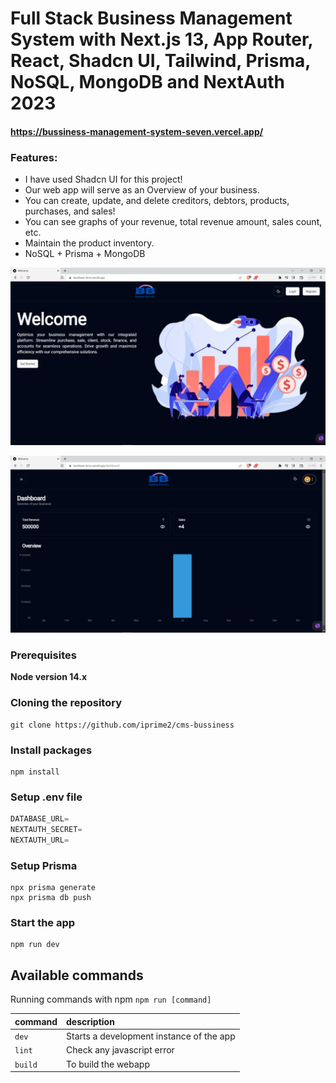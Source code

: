 # Full Stack Business Management System with Next.js 13, App Router, React, Shadcn UI, Tailwind, Prisma, NoSQL, MongoDB and NextAuth 2023

#### https://bussiness-management-system-seven.vercel.app/

### Features:

- I have used Shadcn UI for this project!
- Our web app will serve as an Overview of your business.
- You can create, update, and delete creditors, debtors, products, purchases, and sales!
- You can see graphs of your revenue, total revenue amount, sales count, etc.
- Maintain the product inventory.
- NoSQL + Prisma + MongoDB

![Screenshot](demo.png)

![Screenshot](demo1.png)

### Prerequisites

**Node version 14.x**

### Cloning the repository

```shell
git clone https://github.com/iprime2/cms-bussiness
```

### Install packages

```shell
npm install
```

### Setup .env file

```js
DATABASE_URL=
NEXTAUTH_SECRET=
NEXTAUTH_URL=
```
 
### Setup Prisma

```shell
npx prisma generate
npx prisma db push

```

### Start the app

```shell
npm run dev
```

## Available commands

Running commands with npm `npm run [command]`

| command         | description                              |
| :-------------- | :--------------------------------------- |
| `dev`           | Starts a development instance of the app |
| `lint`          | Check any javascript error               |
| `build`         | To build the webapp                      |
